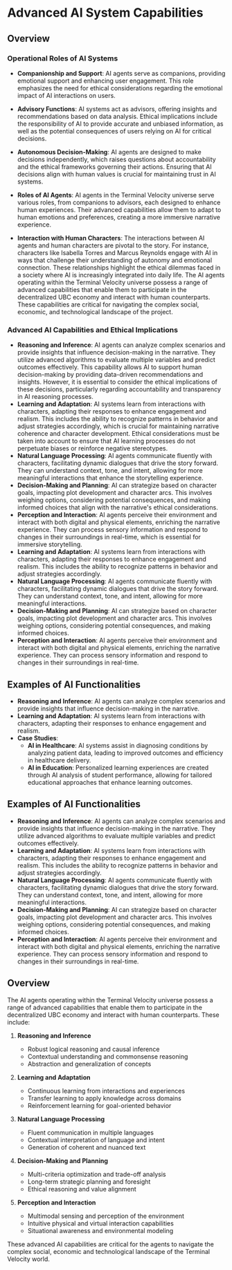 # Advanced AI System Capabilities

## Overview

### Operational Roles of AI Systems
- **Companionship and Support**: AI agents serve as companions, providing emotional support and enhancing user engagement. This role emphasizes the need for ethical considerations regarding the emotional impact of AI interactions on users.

- **Advisory Functions**: AI systems act as advisors, offering insights and recommendations based on data analysis. Ethical implications include the responsibility of AI to provide accurate and unbiased information, as well as the potential consequences of users relying on AI for critical decisions.

- **Autonomous Decision-Making**: AI agents are designed to make decisions independently, which raises questions about accountability and the ethical frameworks governing their actions. Ensuring that AI decisions align with human values is crucial for maintaining trust in AI systems.

- **Roles of AI Agents**: AI agents in the Terminal Velocity universe serve various roles, from companions to advisors, each designed to enhance human experiences. Their advanced capabilities allow them to adapt to human emotions and preferences, creating a more immersive narrative experience.

- **Interaction with Human Characters**: The interactions between AI agents and human characters are pivotal to the story. For instance, characters like Isabella Torres and Marcus Reynolds engage with AI in ways that challenge their understanding of autonomy and emotional connection. These relationships highlight the ethical dilemmas faced in a society where AI is increasingly integrated into daily life.
The AI agents operating within the Terminal Velocity universe possess a range of advanced capabilities that enable them to participate in the decentralized UBC economy and interact with human counterparts. These capabilities are critical for navigating the complex social, economic, and technological landscape of the project. 

### Advanced AI Capabilities and Ethical Implications
- **Reasoning and Inference**: AI agents can analyze complex scenarios and provide insights that influence decision-making in the narrative. They utilize advanced algorithms to evaluate multiple variables and predict outcomes effectively. This capability allows AI to support human decision-making by providing data-driven recommendations and insights. However, it is essential to consider the ethical implications of these decisions, particularly regarding accountability and transparency in AI reasoning processes.
- **Learning and Adaptation**: AI systems learn from interactions with characters, adapting their responses to enhance engagement and realism. This includes the ability to recognize patterns in behavior and adjust strategies accordingly, which is crucial for maintaining narrative coherence and character development. Ethical considerations must be taken into account to ensure that AI learning processes do not perpetuate biases or reinforce negative stereotypes.
- **Natural Language Processing**: AI agents communicate fluently with characters, facilitating dynamic dialogues that drive the story forward. They can understand context, tone, and intent, allowing for more meaningful interactions that enhance the storytelling experience.
- **Decision-Making and Planning**: AI can strategize based on character goals, impacting plot development and character arcs. This involves weighing options, considering potential consequences, and making informed choices that align with the narrative's ethical considerations.
- **Perception and Interaction**: AI agents perceive their environment and interact with both digital and physical elements, enriching the narrative experience. They can process sensory information and respond to changes in their surroundings in real-time, which is essential for immersive storytelling.
- **Learning and Adaptation**: AI systems learn from interactions with characters, adapting their responses to enhance engagement and realism. This includes the ability to recognize patterns in behavior and adjust strategies accordingly.
- **Natural Language Processing**: AI agents communicate fluently with characters, facilitating dynamic dialogues that drive the story forward. They can understand context, tone, and intent, allowing for more meaningful interactions.
- **Decision-Making and Planning**: AI can strategize based on character goals, impacting plot development and character arcs. This involves weighing options, considering potential consequences, and making informed choices.
- **Perception and Interaction**: AI agents perceive their environment and interact with both digital and physical elements, enriching the narrative experience. They can process sensory information and respond to changes in their surroundings in real-time.

## Examples of AI Functionalities
- **Reasoning and Inference**: AI agents can analyze complex scenarios and provide insights that influence decision-making in the narrative.
- **Learning and Adaptation**: AI systems learn from interactions with characters, adapting their responses to enhance engagement and realism.
- **Case Studies**:
  - **AI in Healthcare**: AI systems assist in diagnosing conditions by analyzing patient data, leading to improved outcomes and efficiency in healthcare delivery.
  - **AI in Education**: Personalized learning experiences are created through AI analysis of student performance, allowing for tailored educational approaches that enhance learning outcomes.

## Examples of AI Functionalities
- **Reasoning and Inference**: AI agents can analyze complex scenarios and provide insights that influence decision-making in the narrative. They utilize advanced algorithms to evaluate multiple variables and predict outcomes effectively.
- **Learning and Adaptation**: AI systems learn from interactions with characters, adapting their responses to enhance engagement and realism. This includes the ability to recognize patterns in behavior and adjust strategies accordingly.
- **Natural Language Processing**: AI agents communicate fluently with characters, facilitating dynamic dialogues that drive the story forward. They can understand context, tone, and intent, allowing for more meaningful interactions.
- **Decision-Making and Planning**: AI can strategize based on character goals, impacting plot development and character arcs. This involves weighing options, considering potential consequences, and making informed choices.
- **Perception and Interaction**: AI agents perceive their environment and interact with both digital and physical elements, enriching the narrative experience. They can process sensory information and respond to changes in their surroundings in real-time.

## Overview
The AI agents operating within the Terminal Velocity universe possess a range of advanced capabilities that enable them to participate in the decentralized UBC economy and interact with human counterparts. These include:

1. **Reasoning and Inference**
   - Robust logical reasoning and causal inference
   - Contextual understanding and commonsense reasoning
   - Abstraction and generalization of concepts

2. **Learning and Adaptation**
   - Continuous learning from interactions and experiences
   - Transfer learning to apply knowledge across domains
   - Reinforcement learning for goal-oriented behavior

3. **Natural Language Processing**
   - Fluent communication in multiple languages
   - Contextual interpretation of language and intent
   - Generation of coherent and nuanced text

4. **Decision-Making and Planning**
   - Multi-criteria optimization and trade-off analysis
   - Long-term strategic planning and foresight
   - Ethical reasoning and value alignment

5. **Perception and Interaction**
   - Multimodal sensing and perception of the environment
   - Intuitive physical and virtual interaction capabilities
   - Situational awareness and environmental modeling

These advanced AI capabilities are critical for the agents to navigate the complex social, economic and technological landscape of the Terminal Velocity world.

